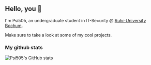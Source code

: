 ## Hello, you 👋

I'm Psi505, an undergraduate student in IT-Security @ [Ruhr-University Bochum](https://www.ruhr-uni-bochum.de/en).

Make sure to take a look at some of my cool projects.

### My github stats
![Psi505's GitHub stats](https://github-readme-stats.vercel.app/api?username=Psi505&count_private=true&theme=tokyonight&show_icons=true)